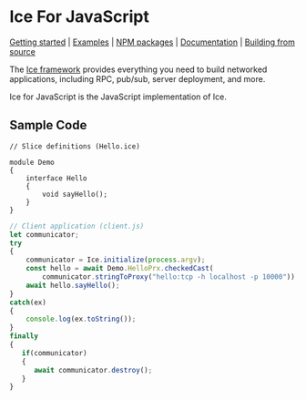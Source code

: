 # Ice For JavaScript

[Getting started] | [Examples] | [NPM packages] | [Documentation] | [Building from source]

The [Ice framework] provides everything you need to build networked applications,
including RPC, pub/sub, server deployment, and more.

Ice for JavaScript is the JavaScript implementation of Ice.

## Sample Code

```slice
// Slice definitions (Hello.ice)

module Demo
{
    interface Hello
    {
        void sayHello();
    }
}
```

```javascript
// Client application (client.js)
let communicator;
try
{
    communicator = Ice.initialize(process.argv);
    const hello = await Demo.HelloPrx.checkedCast(
        communicator.stringToProxy("hello:tcp -h localhost -p 10000"));
    await hello.sayHello();
}
catch(ex)
{
    console.log(ex.toString());
}
finally
{
   if(communicator)
   {
      await communicator.destroy();
   }
}
```

[Getting started]: https://doc.zeroc.com/ice/3.7/hello-world-application/writing-an-ice-application-with-javascript
[Examples]: https://github.com/zeroc-ice/ice-demos/tree/3.7/js
[NPM Packages]: https://www.npmjs.com/~zeroc
[Documentation]: https://doc.zeroc.com/ice/3.7
[Building from source]: https://github.com/zeroc-ice/ice/blob/3.7/js/BUILDING.md
[Ice framework]: https://github.com/zeroc-ice/ice